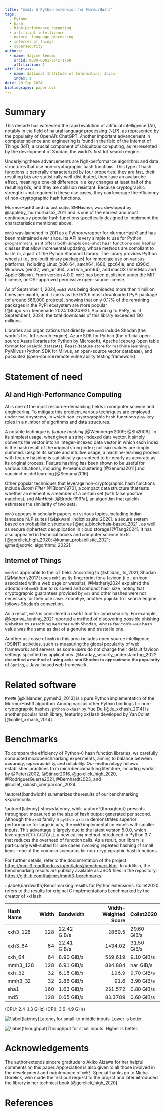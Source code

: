 ```yaml
---
title: "mmh3: A Python extension for MurmurHash3"
tags:
  - Python
  - hash
  - high-performance computing
  - artificial intelligence
  - natural language processing
  - internet of things
  - cybersecurity
authors:
  - name: Hajime Senuma
    orcid: 0000-0001-8542-1768
    affiliation: 1
affiliations:
  - name: National Institute of Informatics, Japan
    index: 1
date: 20 Sep 2024
bibliography: paper.bib
---
```


<!-- markdownlint-disable MD025 -->

# Summary

This decade has witnessed the rapid evolution of artificial intelligence (AI),
notably in the field of natural language processing (NLP), as represented by
the popularity of OpenAI’s ChatGPT. Another important advancement in computer
science and engineering is found in the field of the Internet of Things (IoT),
a crucial component of ubiquitous computing, as represented by the development
of Shodan, the world's first IoT search engine.

Underlying these advancements are high-performance algorithms and data
structures that use non-cryptographic hash functions. This type of hash
functions is generally characterized by four properties; they are fast, their
resulting bits are statistically well-distributed, they have an avalanche
effect, meaning a one-bit difference in a key changes at least half of the
resulting bits, and they are collision resistant. Because cryptographic
strength is not required in these use cases, they can leverage the efficiency
of non-cryptographic hash functions.

MurmurHash3 and its test suite, SMHasher, was developed
by @appleby_murmurhash3_2011 and is one of the earliest and most continuously
popular hash functions specifically designed to implement the characteristics
mentioned above.

`mmh3` was launched in 2011 as a Python wrapper for MurmurHash3 and has been
maintained ever since. Its API is very simple to use for Python programmers,
as it offers both simple one-shot hash functions and hasher classes that allow
incremental updating, whose methods are compliant to `hashlib`, a part of the
Python Standard Library. The library provides Python wheels (i.e., pre-built
binary packages) for immediate use on various platforms, including Linux
(x86_64, aarch64, i686, ppc64le, and s390x), Windows (win32, win_amd64,
and win_arm64), and macOS (Intel Mac and Apple Silicon). From version 4.0.0,
`mmh3` has been published under the MIT License, an OSI-approved permissive
open-source license.

As of September 1, 2024, `mmh3` was being downloaded more than 4 million times
per month, and it ranks as the 973th most downloaded PyPI package
(of around 566,000 projects), showing that only 0.17% of the remaining packages
in the PyPI ecosystem are more popular [@hugo_van_kemenade_2024_13624792].
According to PePy, as of September 1, 2024, the total downloads of
this library exceeded 130 millions.

Libraries and organizations that directly use `mmh3` include
Shodan (the world’s first IoT search engine),
Azure SDK for Python (the official open-source Azure libraries for Python by
Microsoft), Apache Iceberg (open table format for analytic datasets),
Feast (feature store for machine learning),
PyMilvus (Python SDK for Milvus, an open-source vector database),
and pocsuite3 (open-source remote vulnerability testing framework).

# Statement of need

## AI and High-Performance Computing

AI is one of the most resource-demanding fields in computer science
and engineering. To mitigate this problem, various techniques are employed
under main systems, in which non-cryptographic hash functions play key roles
in a number of algorithms and data structures.

A notable technique is _feature hashing_ [@Weinberger2009; @Shi2009]. In its
simplest usage, when given a string-indexed data vector, it simply converts the
vector into an integer-indexed data vector in which each index is the hash
result of the original string index; collision values are simply summed.
Despite its simple and intuitive usage, a machine-learning process with feature
hashing is statistically guaranteed to be nearly as accurate as its original
process. Feature hashing has been shown to be useful for various situations,
including K-means clustering [@Senuma2011]
and succinct model learning [@Senuma2016].

Other popular techniques that leverage non-cryptographic hash functions include
_Bloom Filter_ [@Bloom1970], a compact data structure that tests whether an
element is a member of a certain set (with false positive matches), and
_MinHash_ [@Broder1997a], an algorithm that quickly estimates the similarity of
two sets.

`mmh3` appears in scholarly papers on various topics,
including Indian language NLP suites [@kakwani_indicnlpsuite_2020],
a secure system based on probabilistic structures [@adja_blockchain-based_2021],
as well as secure ciphertext deduplication in cloud storage [@Tang2024].
It has also appeared in technical books and computer science texts
[@gorelick_high_2020; @kumar_probabilistic_2021; @medjedovic_algorithms_2022].

## Internet of Things

`mmh3` is applicable to the IoT field. According to @shodan_its_2021,
Shodan [@Matherly2017] uses `mmh3` as its fingerprint for a favicon (i.e., an
icon associated with a web page or website). @Matherly2024 explained
the adoption of `mmh3` due to its speed and compact hash size,
noting that cryptographic guarantees provided by `md5` and other hashes were
not necessary for their use case. ZoomEye, another popular IoT search engine,
follows Shodan’s convention.

As a result, `mmh3` is considered a useful tool for cybersecurity.
For example, @kopriva_hunting_2021 reported a method of discovering possible
phishing websites by searching websites with Shodan,
whose favicon’s `mmh3` hash value was the same as that of
a genuine and trustable one.

Another use case of `mmh3` in this area includes open-source intelligence
(OSINT) activities, such as measuring the global popularity of web frameworks
and servers, as some users do not change their default favicon settings
specified by applications. @faraday_security_understanding_2022 described
a method of using `mmh3` and Shodan to approximate the popularity of `Spring`,
a Java-based web framework.

# Related software

`PYMMH` [@kihlander_pymmh3_2013] is a pure Python implementation of the
MurmurHash3 algorithm. Among various other Python bindings for
non-cryptographic hashes, `python-xxhash` by Yue Du [@du_xxhash_2014] is another
popular hash library, featuring xxHash developed by
Yan Collet [@collet_xxhash_2014].

# Benchmarks

To compare the efficiency of Python-C hash function libraries, we carefully
conducted microbenchmarking experiments, aiming to balance between accuracy,
reproducibility, and reliability. Our methodology follows established
practices from microbenchmarking literature, including works by @Peters2002,
@Stinner2016, @gorelick_high_2020, @RodriguezGuerra2021, @Bernhardt2023,
and @collet_xxhash_comparison_2024.

\autoref{bandwidth} summarizes the results of our benchmarking experiments.

\autoref{latency} shows latency, while \autoref{throughput} presents
throughput, measured as the size of hash output generated per second.
Although the `xxh3` family in `python-xxhash` demonstrates superior performance
for large inputs, the `mmh3` implementation excels with smaller inputs.
This advantage is largely due to the latest version 5.0.0,
which leverages `METH_FASTCALL`, a new calling method
introduced in Python 3.7 that reduces the overhead of function calls.
As a result, our library is particularly well-suited for use cases involving
repeated hashing of small keys—one of the common scenarios for
non-cryptographic hash functions.

For further details, refer to the documentation of the project:
<https://mmh3.readthedocs.io/en/latest/benchmark.html>.
In addition, the benchmarking results are publicly available as JSON files in
the repository: <https://github.com/hajimes/mmh3-benchmarks>.

: \label{bandwidth}Benchmarking results for Python extensions.
Collet2020 refers to the results for original C implementations benchmarked
by the creator of xxHash.

| Hash Name   |   Width | Bandwidth   |   Width-Weighted Score | Collet2020   |
|:------------|--------:|:------------|-----------------------:|:-------------|
| xxh3_128    |     128 | 22.42 GiB/s |              2869.5    | 29.60 GiB/s  |
| xxh3_64     |      64 | 22.41 GiB/s |              1434.02   | 31.50 GiB/s  |
| xxh_64      |      64 | 8.90 GiB/s  |               569.619  | 9.10 GiB/s   |
| mmh3_128    |     128 | 6.91 GiB/s  |               884.884  | nan GiB/s    |
| xxh_32      |      32 | 6.15 GiB/s  |               196.9    | 9.70 GiB/s   |
| mmh3_32     |      32 | 2.86 GiB/s  |                91.6    | 3.90 GiB/s   |
| sha1        |     160 | 1.63 GiB/s  |               261.572  | 0.80 GiB/s   |
| md5         |     128 | 0.65 GiB/s  |                83.3789 | 0.60 GiB/s   |

(CPU: 2.4-3.3 GHz) (CPU: 3.6-4.9 GHz)

![\label{latency}Latency for small-to-middle inputs. Lower is better.](../docs/_static/latency_small.png)

![\label{throughput}Throughput for small inputs. Higher is better.](../docs/_static/throughput_small.png)

# Acknowledgements

The author extends sincere gratitude to Akiko Aizawa for her helpful comments
on this paper. Appreciation is also given to all those involved in the
development and maintenance of `mmh3`. Special thanks go to Micha Gorelick,
who made the first pull request to the project and later introduced the
library in her technical book [@gorelick_high_2020].

# References
